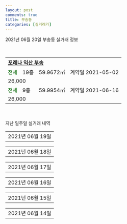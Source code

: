 ```yaml
---
layout: post
comments: true
title: 부송동
categories: [실거래가]
---
```


2021년 06월 20일 부송동 실거래 정보

<script type="text/javascript">
  google.charts.load('current', {'packages':['corechart']});
  google.charts.setOnLoadCallback(drawChart);

  function drawChart() {
    var data = google.visualization.arrayToDataTable([['거래일', '매매', '전월세', '전매'], ['2021-03', 0, 3, 0], ['2021-04', 42, 21, 9], ['2021-05', 57, 29, 7], ['2021-06', 26, 18, 1]]);

    var options = {
      title: '최근 유형별 거래량 추이',
      legend: { position: 'bottom' }
    };

    var chart = new google.visualization.LineChart(document.getElementById('columnchart_material'));
    chart.draw(data, (options));
  }
</script>

<div id="columnchart_material" style="width: 450px; margin-left: -35px; display: block"></div>
<br>
<table>
  <tr>
    <td colspan="4" style="font-weight: bold;"><a href="https://search.naver.com/search.naver?query=부송동 포레나 익산 부송">포레나 익산 부송</a></td>
  </tr>
    
  <tr>
    <td><a style="color: darkgreen">전세</a></td>
    <td>19층</td>
    <td>59.9672㎡</td>
    <td>계약일 2021-05-02</td>
  </tr>
  <tr>
    <td colspan="4">26,000</td>
  </tr>
    
  <tr>
    <td><a style="color: darkgreen">전세</a></td>
    <td>9층</td>
    <td>59.9954㎡</td>
    <td>계약일 2021-06-16</td>
  </tr>
  <tr>
    <td colspan="4">26,000</td>
  </tr>
    
</table>
    
<div style="margin-top: 50px; margin-bottom: 13px">지난 일주일 실거래 내역</div>

  <table style="width: 100%; margin-bottom: 1px">
      <tr class="header">
        <td>2021년 06월 19일</td>
      </tr>
      <tr class="child" style="display: none">
        <td>
            
        <table>
          <tr>
            <td colspan="4" style="font-weight: bold;"><a href="https://search.naver.com/search.naver?query=실거래정보없음">실거래정보없음</a></td>
          </tr>

        </table>
    
        </td>
      </tr>
  </table>
    
  <table style="width: 100%; margin-bottom: 1px">
      <tr class="header">
        <td>2021년 06월 18일</td>
      </tr>
      <tr class="child" style="display: none">
        <td>
            
        <table>
          <tr>
            <td colspan="4" style="font-weight: bold;"><a href="https://search.naver.com/search.naver?query=동신">동신</a></td>
          </tr>

          <tr>
            <td><a style="color: blue">매매</a></td>
            <td>12층</td>
            <td>83.43㎡</td>
            <td>계약일 2021-06-15</td>
          </tr>
          <tr>
            <td colspan="4">18,000</td>
          </tr>
    
          <tr>
            <td><a style="color: blue">매매</a></td>
            <td>5층</td>
            <td>83.43㎡</td>
            <td>계약일 2021-06-15</td>
          </tr>
          <tr>
            <td colspan="4">17,000</td>
          </tr>
    
        </table>
        <table style="margin-top: 5px">
          <tr>
            <td colspan="4" style="font-weight: bold;"><a href="https://search.naver.com/search.naver?query=리젠시빌">리젠시빌</a></td>
          </tr>
    
          <tr>
            <td><a style="color: blue">매매</a></td>
            <td>7층</td>
            <td>84.3979㎡</td>
            <td>계약일 2021-06-14</td>
          </tr>
          <tr>
            <td colspan="4">23,900<br><a style="color: red;">신고가 23,900</a></td>
          </tr>
    
        </table>
        <table style="margin-top: 5px">
          <tr>
            <td colspan="4" style="font-weight: bold;"><a href="https://search.naver.com/search.naver?query=삼성">삼성</a></td>
          </tr>
    
          <tr>
            <td><a style="color: blue">매매</a></td>
            <td>12층</td>
            <td>59.76㎡</td>
            <td>계약일 2021-06-15</td>
          </tr>
          <tr>
            <td colspan="4">10,600</td>
          </tr>
    
        </table>
        <table style="margin-top: 5px">
          <tr>
            <td colspan="4" style="font-weight: bold;"><a href="https://search.naver.com/search.naver?query=부영(5차)">부영(5차)</a></td>
          </tr>
    
          <tr>
            <td><a style="color: darkgreen">전세</a></td>
            <td>13층</td>
            <td>59.273㎡</td>
            <td>계약일 2021-06-17</td>
          </tr>
          <tr>
            <td colspan="4">14,000</td>
          </tr>
    
        </table>
        <table style="margin-top: 5px">
          <tr>
            <td colspan="4" style="font-weight: bold;"><a href="https://search.naver.com/search.naver?query=포레나 익산 부송">포레나 익산 부송</a></td>
          </tr>
    
          <tr>
            <td><a style="color: darkgreen">전세</a></td>
            <td>36층</td>
            <td>74.9881㎡</td>
            <td>계약일 2021-06-16</td>
          </tr>
          <tr>
            <td colspan="4">33,000</td>
          </tr>
    
        </table>
        <table style="margin-top: 5px">
          <tr>
            <td colspan="4" style="font-weight: bold;"><a href="https://search.naver.com/search.naver?query=익산 부송동 한화 꿈에그린">익산 부송동 한화 꿈에그린</a></td>
          </tr>
    
          <tr>
            <td><a style="color: blue">전매</a></td>
            <td>13층</td>
            <td>59.9954㎡</td>
            <td>계약일 2021-06-10</td>
          </tr>
          <tr>
            <td colspan="4">31,773</td>
          </tr>
    
        </table>
    
        </td>
      </tr>
  </table>
    
  <table style="width: 100%; margin-bottom: 1px">
      <tr class="header">
        <td>2021년 06월 17일</td>
      </tr>
      <tr class="child" style="display: none">
        <td>
            
        <table>
          <tr>
            <td colspan="4" style="font-weight: bold;"><a href="https://search.naver.com/search.naver?query=동아(2)">동아(2)</a></td>
          </tr>

          <tr>
            <td><a style="color: blue">매매</a></td>
            <td>17층</td>
            <td>59.98㎡</td>
            <td>계약일 2021-06-09</td>
          </tr>
          <tr>
            <td colspan="4">9,650</td>
          </tr>
    
        </table>
        <table style="margin-top: 5px">
          <tr>
            <td colspan="4" style="font-weight: bold;"><a href="https://search.naver.com/search.naver?query=아름드리">아름드리</a></td>
          </tr>
    
          <tr>
            <td><a style="color: blue">매매</a></td>
            <td>13층</td>
            <td>58.74㎡</td>
            <td>계약일 2021-06-11</td>
          </tr>
          <tr>
            <td colspan="4">7,600</td>
          </tr>
    
        </table>
        <table style="margin-top: 5px">
          <tr>
            <td colspan="4" style="font-weight: bold;"><a href="https://search.naver.com/search.naver?query=포레나 익산 부송">포레나 익산 부송</a></td>
          </tr>
    
          <tr>
            <td><a style="color: darkgreen">전세</a></td>
            <td>16층</td>
            <td>84.9839㎡</td>
            <td>계약일 2021-06-01</td>
          </tr>
          <tr>
            <td colspan="4">37,000</td>
          </tr>
    
        </table>
    
        </td>
      </tr>
  </table>
    
  <table style="width: 100%; margin-bottom: 1px">
      <tr class="header">
        <td>2021년 06월 16일</td>
      </tr>
      <tr class="child" style="display: none">
        <td>
            
        <table>
          <tr>
            <td colspan="4" style="font-weight: bold;"><a href="https://search.naver.com/search.naver?query=부송동제일(5차)">부송동제일(5차)</a></td>
          </tr>

          <tr>
            <td><a style="color: blue">매매</a></td>
            <td>13층</td>
            <td>84.8211㎡</td>
            <td>계약일 2021-05-24</td>
          </tr>
          <tr>
            <td colspan="4">22,000</td>
          </tr>
    
        </table>
        <table style="margin-top: 5px">
          <tr>
            <td colspan="4" style="font-weight: bold;"><a href="https://search.naver.com/search.naver?query=부영(5차)">부영(5차)</a></td>
          </tr>
    
          <tr>
            <td><a style="color: blue">매매</a></td>
            <td>11층</td>
            <td>59.273㎡</td>
            <td>계약일 2021-06-09</td>
          </tr>
          <tr>
            <td colspan="4">15,900<br>기존최고가 15,900</td>
          </tr>
    
          <tr>
            <td><a style="color: blue">매매</a></td>
            <td>13층</td>
            <td>59.273㎡</td>
            <td>계약일 2021-06-06</td>
          </tr>
          <tr>
            <td colspan="4">15,000<br>기존최고가 15,000</td>
          </tr>
    
        </table>
        <table style="margin-top: 5px">
          <tr>
            <td colspan="4" style="font-weight: bold;"><a href="https://search.naver.com/search.naver?query=삼성">삼성</a></td>
          </tr>
    
          <tr>
            <td><a style="color: blue">매매</a></td>
            <td>11층</td>
            <td>59.76㎡</td>
            <td>계약일 2021-06-10</td>
          </tr>
          <tr>
            <td colspan="4">9,800</td>
          </tr>
    
        </table>
        <table style="margin-top: 5px">
          <tr>
            <td colspan="4" style="font-weight: bold;"><a href="https://search.naver.com/search.naver?query=포레나 익산 부송">포레나 익산 부송</a></td>
          </tr>
    
          <tr>
            <td><a style="color: darkgreen">전세</a></td>
            <td>15층</td>
            <td>59.9779㎡</td>
            <td>계약일 2021-06-12</td>
          </tr>
          <tr>
            <td colspan="4">25,000</td>
          </tr>
    
        </table>
    
        </td>
      </tr>
  </table>
    
  <table style="width: 100%; margin-bottom: 1px">
      <tr class="header">
        <td>2021년 06월 15일</td>
      </tr>
      <tr class="child" style="display: none">
        <td>
            
        <table>
          <tr>
            <td colspan="4" style="font-weight: bold;"><a href="https://search.naver.com/search.naver?query=부송동제일(5차)">부송동제일(5차)</a></td>
          </tr>

          <tr>
            <td><a style="color: blue">매매</a></td>
            <td>10층</td>
            <td>84.8211㎡</td>
            <td>계약일 2021-05-20</td>
          </tr>
          <tr>
            <td colspan="4">26,000<br>기존최고가 26,000</td>
          </tr>
    
        </table>
        <table style="margin-top: 5px">
          <tr>
            <td colspan="4" style="font-weight: bold;"><a href="https://search.naver.com/search.naver?query=부송우남">부송우남</a></td>
          </tr>
    
          <tr>
            <td><a style="color: blue">매매</a></td>
            <td>8층</td>
            <td>49.77㎡</td>
            <td>계약일 2021-06-13</td>
          </tr>
          <tr>
            <td colspan="4">7,250</td>
          </tr>
    
        </table>
        <table style="margin-top: 5px">
          <tr>
            <td colspan="4" style="font-weight: bold;"><a href="https://search.naver.com/search.naver?query=부송주공9단지">부송주공9단지</a></td>
          </tr>
    
          <tr>
            <td><a style="color: blue">매매</a></td>
            <td>14층</td>
            <td>59.92㎡</td>
            <td>계약일 2021-06-11</td>
          </tr>
          <tr>
            <td colspan="4">16,400</td>
          </tr>
    
        </table>
        <table style="margin-top: 5px">
          <tr>
            <td colspan="4" style="font-weight: bold;"><a href="https://search.naver.com/search.naver?query=오페라하우스">오페라하우스</a></td>
          </tr>
    
          <tr>
            <td><a style="color: blue">매매</a></td>
            <td>14층</td>
            <td>142.1967㎡</td>
            <td>계약일 2021-06-07</td>
          </tr>
          <tr>
            <td colspan="4">37,500</td>
          </tr>
    
        </table>
        <table style="margin-top: 5px">
          <tr>
            <td colspan="4" style="font-weight: bold;"><a href="https://search.naver.com/search.naver?query=익산부송 코아루디펠리체">익산부송 코아루디펠리체</a></td>
          </tr>
    
          <tr>
            <td><a style="color: blue">매매</a></td>
            <td>11층</td>
            <td>59.6273㎡</td>
            <td>계약일 2021-05-22</td>
          </tr>
          <tr>
            <td colspan="4">22,500<br>기존최고가 22,500</td>
          </tr>
    
        </table>
        <table style="margin-top: 5px">
          <tr>
            <td colspan="4" style="font-weight: bold;"><a href="https://search.naver.com/search.naver?query=동아">동아</a></td>
          </tr>
    
          <tr>
            <td><a style="color: darkgoldenrod">월세</a></td>
            <td>18층</td>
            <td>44.37㎡</td>
            <td>계약일 2021-06-11</td>
          </tr>
          <tr>
            <td colspan="4">10 (5,000)</td>
          </tr>
    
        </table>
        <table style="margin-top: 5px">
          <tr>
            <td colspan="4" style="font-weight: bold;"><a href="https://search.naver.com/search.naver?query=아름드리">아름드리</a></td>
          </tr>
    
          <tr>
            <td><a style="color: darkgreen">전세</a></td>
            <td>7층</td>
            <td>58.74㎡</td>
            <td>계약일 2021-04-09</td>
          </tr>
          <tr>
            <td colspan="4">7,000</td>
          </tr>
    
        </table>
        <table style="margin-top: 5px">
          <tr>
            <td colspan="4" style="font-weight: bold;"><a href="https://search.naver.com/search.naver?query=익산부송 코아루디펠리체">익산부송 코아루디펠리체</a></td>
          </tr>
    
          <tr>
            <td><a style="color: darkgreen">전세</a></td>
            <td>14층</td>
            <td>59.6273㎡</td>
            <td>계약일 2021-04-03</td>
          </tr>
          <tr>
            <td colspan="4">17,000</td>
          </tr>
    
        </table>
        <table style="margin-top: 5px">
          <tr>
            <td colspan="4" style="font-weight: bold;"><a href="https://search.naver.com/search.naver?query=포레나 익산 부송">포레나 익산 부송</a></td>
          </tr>
    
          <tr>
            <td><a style="color: darkgoldenrod">월세</a></td>
            <td>23층</td>
            <td>84.9775㎡</td>
            <td>계약일 2021-04-15</td>
          </tr>
          <tr>
            <td colspan="4">100 (5,000)</td>
          </tr>
    
        </table>
    
        </td>
      </tr>
  </table>
    
  <table style="width: 100%; margin-bottom: 1px">
      <tr class="header">
        <td>2021년 06월 14일</td>
      </tr>
      <tr class="child" style="display: none">
        <td>
            
        <table>
          <tr>
            <td colspan="4" style="font-weight: bold;"><a href="https://search.naver.com/search.naver?query=실거래정보없음">실거래정보없음</a></td>
          </tr>

        </table>
    
        </td>
      </tr>
  </table>
    

